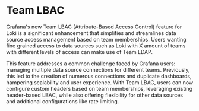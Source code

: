 # Team LBAC

Grafana's new Team LBAC (Attribute-Based Access Control) feature for Loki is a significant enhancement that simplifies and streamlines data source access management based on team memberships. Users wanting fine grained access to data sources such as Loki with X amount of teams with different levels of access can make use of Team LDAP. 

This feature addresses a common challenge faced by Grafana users: managing multiple data source connections for different teams. Previously, this led to the creation of numerous connections and duplicate dashboards, hampering scalability and user experience. With Team LBAC, users can now configure custom headers based on team memberships, leveraging existing header-based LBAC, while also offering flexibility for other data sources and additional configurations like rate limiting.
